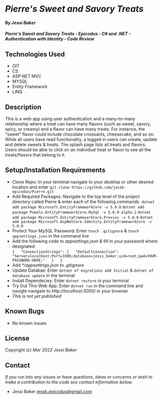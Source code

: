 # _Pierre's Sweet and Savory Treats_

#### By _**Jessi Baker**_

#### _Pierre's Sweet and Savory Treats - Epicodus - C# and .NET - Authentication with Identity - Code Review_

## Technologies Used

* GIT
* CS
* ASP.NET MVC
* MYSQL
* Entity Framework
* LINQ

## Description

This is a web app using user authentication and a many-to-many relationship where a treat can have many flavors (such as sweet, savory, spicy, or creamy) and a flavor can have many treats. For instance, the "sweet" flavor could include chocolate croissants, cheesecake, and so on. While all users have read functionality, a logged in users can create, update and delete sweets & treats. The splash page lists all treats and flavors. Users should be able to click on an individual treat or flavor to see all the treats/flavors that belong to it.

## Setup/Installation Requirements

* Clone Repo: In your terminal navigate to your desktop or other desired location and enter `git clone https://github.com/jessb-epicodus/Pierre.git`
* Add Required Packages: Navigate to the top level of the project directory called Pierre & enter each of the following commands.
  `dotnet add package Microsoft.EntityFrameworkCore -v 5.0.0`
  `dotnet add package Pomelo.EntityFrameworkCore.MySql -v 5.0.0-alpha.2`
  `dotnet add package Microsoft.EntityFrameworkCore.Proxies -v 5.0.0`
  `dotnet add package Microsoft.AspNetCore.Identity.EntityFrameworkCore -v 5.0.0`
* Protect Your MySQL Password: Enter `touch .gitignore` & `touch appsettings.json` in the command line
* Add the following code to _appsettings.json_ & fill in your password where designated  
  `{  
    "ConnectionStrings": {  
      "DefaultConnection": "Server=localhost;Port=3306;database=jessi_baker;uid=root;pwd=YOUR-PASSWORD-HERE;"  
    }  
  }`  
* Add _*/appsettings.json_ to _.gitignore_
* Update Databae: Enter `dotnet ef migrations add Initial` & `dotnet ef database update` in the terminal
* Install Dependeciey: Enter `dotnet restore` in your terminal
* Try Out This Web App: Enter `dotnet run` in the command line and navigte navigate to _http://localhost:5000/_ in your browser
* _This is not yet published_
## Known Bugs

* No known issues

## License

Copyright (c) _Mar 2022_ _Jessi Baker_

## Contact

_If you run into any issues or have questions, ideas or concerns or wish to make a contribution to the code see contact information below._
* Jessi Baker <jessb.epicodus@gmail.com>